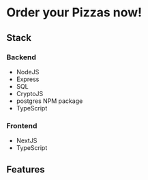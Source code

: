 # Order your Pizzas now!

## Stack

### Backend

-   NodeJS
-   Express
-   SQL
-   CryptoJS
-   postgres NPM package
-   TypeScript

### Frontend

-   NextJS
-   TypeScript

## Features
